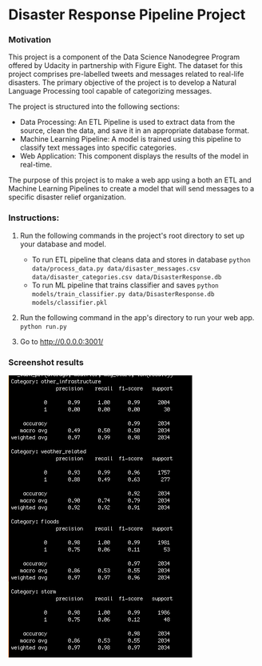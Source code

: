# Disaster Response Pipeline Project

### Motivation
This project is a component of the Data Science Nanodegree Program offered by Udacity in partnership with Figure Eight. The dataset for this project comprises pre-labelled tweets and messages related to real-life disasters. The primary objective of the project is to develop a Natural Language Processing tool capable of categorizing messages.

The project is structured into the following sections:

- Data Processing: An ETL Pipeline is used to extract data from the source, clean the data, and save it in an appropriate database format.
- Machine Learning Pipeline: A model is trained using this pipeline to classify text messages into specific categories.
- Web Application: This component displays the results of the model in real-time.

The purpose of this project is to make a web app using a both an ETL and Machine Learning Pipelines to create a model that will send messages to a specific disaster relief organization. 

### Instructions:
1. Run the following commands in the project's root directory to set up your database and model.

    - To run ETL pipeline that cleans data and stores in database
        `python data/process_data.py data/disaster_messages.csv data/disaster_categories.csv data/DisasterResponse.db`
    - To run ML pipeline that trains classifier and saves
        `python models/train_classifier.py data/DisasterResponse.db models/classifier.pkl`

2. Run the following command in the app's directory to run your web app.
    `python run.py`

3. Go to http://0.0.0.0:3001/

### Screenshot results
<img src='https://github.com/chloehuang123/Disaster-Response-Pipeline-Project/blob/main/Screenshot%202023-04-06%20at%201.27.50%20PM.png'/>
